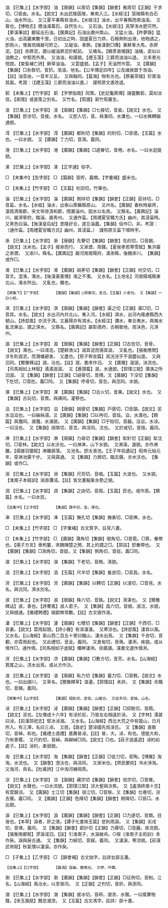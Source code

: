 <!-- { "loadSidebar": true } -->
油	【巳集上】【水字部】	油	【唐韻】以周切【集韻】【韻會】夷周切【正韻】于求切，□音由。水名。【說文】水出武陵孱陵，東南入江。【水經注】孱陵縣有白石山，油水所出。　又江夏平春縣有油水。【水經注】油水，出平春縣西南油溪。　又膏也。【博物志】積油滿萬石，自然生火。　又石油。【水經注】高孥洧水肥可然。【夢溪筆談】鄜延出石油。【廣輿記】石油出肅州南山。　又猛火油。【昨夢錄】猛火油，出高麗東數千里。日初出之時，因盛夏日力烘，石極熱則出液，他物遇之，卽爲火，惟眞琉璃器可貯之。　又緹油，車飾。【後漢劉□傳】乗鮮車大馬，赤屛泥。【註】赤屛泥，謂以緹油屛泥於軾前。　又橘名。【韓彥直橘錄】油橘，皮似以油飾之，中堅而外黑。　又油油，和謹貌。【禮玉藻】三爵而油油以退。　又禾黍光悅貌。【束皙補亡詩】厥草油油。　又雲盛貌。【孟子】天油然作雲。　又【廣韻】【集韻】□余救切，音狖。浩油，地名。【公羊傳定四年】公及諸侯盟于浩油。【註】油音由，一音羊又反。　又與釉同。【篇海】物有光也。【蔡襄茶錄】珍膏油其面。考證：〔【禮玉藻】三爵而油油以進。〕　謹照原文進改退。 

箣	【未集上】【竹字部】	箣	【字學指南】同策。【史記龜筴傳】諸靈數箣，莫如汝信。【索隱】或是策之別名。　又竹名。【筍譜】箣竹筍叢生。

淁	【巳集上】【水字部】	淁	【唐韻】【集韻】□七接切，音妾。【說文】水也。　又【集韻】卽涉切，音接。水名。　又卽入切，音。與潗同。水瀵也。一曰水微轉細通貌。

淂	【巳集上】【水字部】	淂	【廣韻】都則切【集韻】的則切，□音德。【玉篇】水也。一曰水貌。　又【廣韻】丁力切，音滴。義同。

淃	【巳集上】【水字部】	淃	【廣韻】【集韻】□逵眷切，音倦。水名。一曰水迴旋貌。

溸	【巳集上】【水字部】	溸	【正字通】俗字。

□	【未集中】【缶字部】	□	【篇韻】音貯。義闕。【字彙補】盛米也。

□	【未集上】【竹字部】	□	【玉篇】杜回切。竹筆也。

淄	【巳集上】【水字部】	淄	【廣韻】側持切【集韻】【韻會】【正韻】莊持切，□音菑。水名。【水經】淄水，出泰山萊蕪縣原山。　又州名。【廣韻】春秋時屬齊，漢爲濟南郡，宋文帝改淸和郡，隋置淄州。因水以名焉。　又縣名。【廣輿記】淄川，屬濟寧府。臨淄，屬靑州。　又通作菑。【周禮夏官職方氏】幽州，其浸菑時。　又黑色曰淄。【後漢皇后紀】恩隆好合，遂忘淄蠹。【集韻】俗作□，非。考證：〔通作菑。【周禮夏官職方氏】幽州，其浸菑。〕　謹照原文菑下增時字。 

淅	【巳集上】【水字部】	淅	【唐韻】先擊切【集韻】【韻會】先的切，□音錫。【說文】汰米也。【孟子】接淅而行。　又淅瀝，雨聲。【夏侯孝若寒雪賦】集洪霰之淅瀝。　又淅川，縣名。【廣輿記】屬河南南陽府，漢淅縣，後魏淅川。　【集韻】或作□。

淆	【巳集上】【水字部】	淆	【廣韻】胡茅切【集韻】【韻會】【正韻】何交切，□音爻。混淆，濁水。【後漢黃憲傳】淆之不濁。　又水名。【土地名】河南陽城縣東北山，淆水所出。　又亂也，雜也。

	【寅集下】【广字部】		【廣韻】【集韻】□得案切，音旦。【玉篇】小舍也。　又【集韻】一曰小柸。

淇	【巳集上】【水字部】	淇	【唐韻】【集韻】【韻會】渠之切【正韻】渠□切，□音其。水名。【說文】水出河內共北山，東入河。【水經】淇水，出河內隆慮縣西大號山。【詩邶風】亦流于淇。又襄陽亦有淇水。【水經注】濔水，東合夷水，與夷水亂流東出，謂之淇水。　又縣名。【廣輿記】屬彰德府，古朝歌地，周沬邑，元淇州。

淈	【巳集上】【水字部】	淈	【唐韻】【集韻】【韻會】【正韻】□古忽切，音骨。【說文】濁也。一曰滒泥。【楚辭漁父】淈其泥而揚其波。　又亂也。【張衡應閒】涉冬則淈泥，而潛蟠避害。　又盡也。【荀子宥坐篇】其洸洸乎不淈盡似道。　又與汨同。【爾雅釋詁】淈，治也。【註】淈，書序作汨。　又【廣雅】淈淈，決流也。【司馬相如上林賦】潏潏淈淈。　又【蒼頡篇】淈，水通貌。【郭璞江賦】潛演之所汨淈。　又【集韻】【韻會】【正韻】□胡骨切，音搰。又【廣韻】下沒切【集韻】下扢切，□音扢。義□同。　又【集韻】呼骨切，音忽。與淴同。水貌。

淉	【巳集上】【水字部】	淉	【廣韻】【集韻】□古火切，音果。【說文】水也。　又【集韻】古玩切，音貫。與祼同。灌祭也。

淊	【巳集上】【水字部】	淊	【唐韻】胡感切【集韻】戸感切，□音頷。【說文】泥水淊淊也。一曰繰絲湯。又【廣韻】【集韻】□以冉切，音琰。淊，水滿也。【類篇】與灩同。瀲灩，水滿貌。　又【廣韻】【集韻】□于陷切，音韽。淊淊，水淖。一曰沒也。　又【集韻】胡南切，音含。與浛同。沈也。　又於咸切，音揞。義同。

淋	【巳集上】【水字部】	淋	【唐韻】力尋切【集韻】【韻會】犁針切【正韻】犁沈切，□音林。【說文】以水沃也。一曰淋淋，山下水貌。　又淋漓，渥貌。亦作淋離。【揚雄羽獵賦】淋離廓落。　又池名。卽太液池。【王子年拾遺記】昭帝元始元年，穿淋池廣千步。　又與霖通。　又【集韻】力鴆切，臨去聲。亦水沃也。　【集韻】或作□。

淌	【巳集上】【水字部】	淌	【集韻】尺亮切，音唱。【玉篇】大波也。　又水貌。【淮南子本經訓】淌游瀷淢。【註】皆文畫擬象水勢之貌。

淍	【巳集上】【水字部】	淍	【集韻】之由切，音周。【玉篇】匝也。或作周。【類篇】水名。一曰水匝。

	【丑集中】【土字部】		【集韻】謨中切，音。澤也。

淎	【巳集上】【水字部】	淎	【玉篇】撫孔切【集韻】撫勇切，□音捧。水也。

□	【未集上】【竹字部】	□	【字彙補】古文箕字。註見八畫。

□	【未集上】【竹字部】	□	【廣韻】蒲角切【集韻】弼角切，□音雹。□箕，軬帶也。【揚子方言】車枸簍，宋魏陳楚之閒，其上約謂之□。【郭註】卽軬帶也。　又【廣韻】【集韻】□測角切，音娖。又【集韻】側角切，音捉。義□同。

淏	【巳集上】【水字部】	淏	【集韻】下老切，音皓。淸貌。

淐	【巳集上】【水字部】	淐	【玉篇】尺羊切【集韻】蚩良切，□音昌。水名。

渷	【巳集上】【水字部】	渷	【廣韻】【集韻】以轉切【正韻】以淺切，□音兗。水名。與沇同。濟水別名。

淑	【巳集上】【水字部】	淑	【唐韻】殊六切，音孰。【說文】淸湛也。　又【爾雅釋詁】淑，善也。【詩曹風】淑人君子。　又【集韻】昌六切，音俶。淑沑，水貌。　又與俶通。【儀禮聘禮】俶獻無常數。【註】古文俶作淑。

淒	【巳集上】【水字部】	淒	【唐韻】七稽切【集韻】【韻會】【正韻】千西切，□音妻。【說文】雲雨起貌。【詩小雅】有渰淒淒。　又寒涼也。【詩邶風】淒其以風。　又水名。【山海經】翠山西二百五十里曰騩山，淒水出焉。　又【集韻】千咨切，音郪。亦雲雨起也。　又此禮切，音泚。義同。　又倉甸切，音蒨。淒浰，疾貌。或从倩作□。通作倩。【司馬相如子虛賦】儵眒淒浰。徐廣讀。漢書文選作倩浰。

淓	【巳集上】【水字部】	淓	【廣韻】【集韻】□敷方切，音芳。水名。【山海經】箕尾之山，淓水出焉。或从方作汸。

淔	【巳集上】【水字部】	淔	【唐韻】恥力切【集韻】蓄力切，□音敕。【說文】水也。一曰出潁川。　又草名。【爾雅釋草】淔灌。【郭璞註】未詳。　又【集韻】丞職切，音殖。義同。

	【寅集中】【山字部】		【集韻】祖臥切，音佐。山摧也。　又徂禾切，音矬。山名。

淖	【巳集上】【水字部】	淖	【廣韻】【集韻】【韻會】【正韻】□奴敎切，音鬧。【說文】泥也。【左傳成十六年】有淖於前，乃皆左右相違於淖。　又【字林】濡甚曰淖。【前漢郊祀志】堅冰淖溺。　又水名。【山海經】西北大荒之中有龍山，日月所入。有三澤，名曰三淖。　又姓。【路史】楚淖國先爲淖氏。　又【集韻】直敎切，音棹。和也。【儀禮士虞禮】嘉薦普淖。【註】普，大。淖，和也。德能大和，乃有黍稷。　又尺約切，音綽。與繛綽□同。【說文】□也。【莊子逍遙遊】淖約如處子。【註】淖約，柔弱貌。

淘	【巳集上】【水字部】	淘	【集韻】【韻會】【正韻】□徒刀切，音陶。【博雅】淘淘，水流也。　又【韻會】澄汰也，與洮同。　又淅米也。【齊民要術】冷水淨淘。　又淘河，鳥名。【杜甫詩】江中淘河嚇飛燕。

淙	【巳集上】【水字部】	淙	【唐韻】藏宗切【集韻】【韻會】徂宗切，□音賨。【說文】水聲也。一曰水流貌。【郭璞江賦】淙大壑與沃焦。　又【盧鴻終南十志】有雲錦淙。　又【廣韻】士江切【集韻】徂江切，□音鬃。又【集韻】仕巷切，淙去聲。義□同。　又【廣韻】【正韻】色降切【集韻】【韻會】朔降切，□音□。水出貌。

淚	【巳集上】【水字部】	淚	【廣韻】【集韻】【韻會】【正韻】□力遂切，音類。目液也。【本草】淚者，肝之液。【譚子化書珠玉篇】悲則雨淚。　又【集韻】劣戌切，音律。義同。　又【集韻】【韻會】郞計切【正韻】力霽切，□音麗。疾流貌。【張衡南都賦】漻淚淢汨。【註】引淮南子，水淚破舟。○按《淮南子主術訓》本作戾。淚與戾古通。　又【集韻】力結切，音捩。義同。　又淒淚，寒涼貌。【前漢武帝賦】秋氣憯以淒淚。亦作戾。

□	【子集上】【乙字部】	□	【韻會補】古文始字。註詳女部五畫。

	【丑集上】【口字部】		【篇海】音幽。鹿鳴也。　又咿，吟聲。

淛	【巳集上】【水字部】	淛	【廣韻】【集韻】【韻會】【正韻】□征例切，音制。江名。【山海經】禹治水，以至淛河。　又【正韻】之列切，音折。與浙同。

淜	【巳集上】【水字部】	淜	【集韻】披冰切，音砰。淜滂，水聲。一曰風擊物聲。【宋玉風賦】飄忽淜滂。　又【玉篇】古文馮字。註詳冫部十畫。

